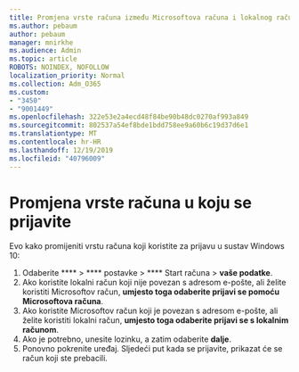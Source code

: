 ```yaml
---
title: Promjena vrste računa između Microsoftova računa i lokalnog računa
ms.author: pebaum
author: pebaum
manager: mnirkhe
ms.audience: Admin
ms.topic: article
ROBOTS: NOINDEX, NOFOLLOW
localization_priority: Normal
ms.collection: Adm_O365
ms.custom:
- "3450"
- "9001449"
ms.openlocfilehash: 322e53e2a4ecd48f84be90b48dc0270af993a849
ms.sourcegitcommit: 802537a54ef8bde1bdd758ee9a60b6c19d37d6e1
ms.translationtype: MT
ms.contentlocale: hr-HR
ms.lasthandoff: 12/19/2019
ms.locfileid: "40796009"
---
```

# <a name="change-the-account-type-that-you-sign-in-with"></a>Promjena vrste računa u koju se prijavite

Evo kako promijeniti vrstu računa koji koristite za prijavu u sustav Windows 10:

1. Odaberite **** > **** postavke > **** Start računa > **vaše podatke**.
2. Ako koristite lokalni račun koji nije povezan s adresom e-pošte, ali želite koristiti Microsoftov račun, **umjesto toga odaberite prijavi se pomoću Microsoftova računa**.
3. Ako koristite Microsoftov račun koji je povezan s adresom e-pošte, ali želite koristiti lokalni račun, **umjesto toga odaberite prijavi se s lokalnim računom**.
4. Ako je potrebno, unesite lozinku, a zatim odaberite **dalje**.
5. Ponovno pokrenite uređaj. Sljedeći put kada se prijavite, prikazat će se račun koji ste prebacili.